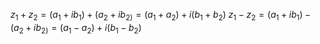 $z_1+z_{2}= (a_1+ib_1)+(a_2+ib_{2)}= (a_1+a_2)+i(b_1+b_2)$
$z_1-z_{2}= (a_1+ib_1)-(a_2+ib_{2)}= (a_1-a_2)+i(b_1-b_2)$
